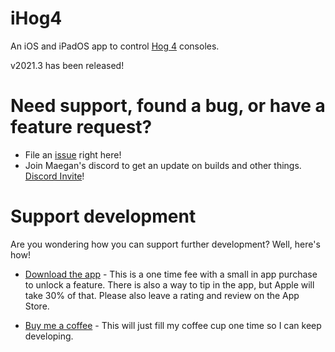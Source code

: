 # iHog4

An iOS and iPadOS app to control [Hog 4](https://www.etcconnect.com/Products/High-End-Systems/Hog-4-Consoles/) consoles.

v2021.3 has been released!

# Need support, found a bug, or have a feature request?

- File an [issue](https://github.com/maeganwilson/iHog4/issues/new) right here!
- Join Maegan's discord to get an update on builds and other things. [Discord Invite](https://discord.gg/HmGYbNHmun)!

# Support development

Are you wondering how you can support further development? Well, here's how!

- [Download the app](https://apps.apple.com/us/app/ihog-osc-lighting-remote/id1487580623?ls=1) - This is a one time fee with a small in app purchase to unlock a feature. There is also a way to tip in the app, but Apple will take 30% of that. Please also leave a rating and review on the App Store.

- [Buy me a coffee](https://geni.us/buy-maegan-a-coffee) - This will just fill my coffee cup one time so I can keep developing.
